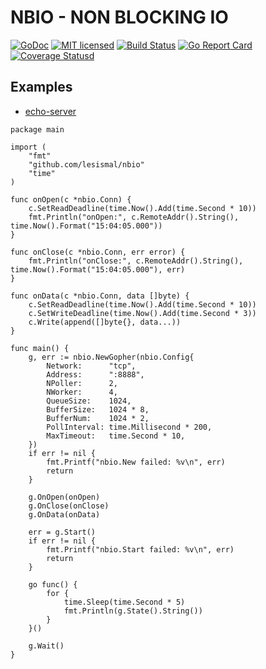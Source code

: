 # NBIO - NON BLOCKING IO

[![GoDoc][1]][2] [![MIT licensed][3]][4] [![Build Status][5]][6] [![Go Report Card][7]][8] [![Coverage Statusd][9]][10]

[1]: https://godoc.org/github.com/lesismal/nbio?status.svg
[2]: https://godoc.org/github.com/lesismal/nbio
[3]: https://img.shields.io/badge/license-MIT-blue.svg
[4]: LICENSE
[5]: https://travis-ci.org/lesismal/nbio.svg?branch=master
[6]: https://travis-ci.org/lesismal/nbio
[7]: https://goreportcard.com/badge/github.com/lesismal/nbio
[8]: https://goreportcard.com/report/github.com/lesismal/nbio
[9]: https://codecov.io/gh/lesismal/nbio/branch/master/graph/badge.svg
[10]: https://codecov.io/gh/lesismal/nbio

## Examples

- [echo-server](https://github.com/lesismal/nbio/blob/master/examples/echo/server.go)

```golang
package main

import (
	"fmt"
	"github.com/lesismal/nbio"
	"time"
)

func onOpen(c *nbio.Conn) {
	c.SetReadDeadline(time.Now().Add(time.Second * 10))
	fmt.Println("onOpen:", c.RemoteAddr().String(), time.Now().Format("15:04:05.000"))
}

func onClose(c *nbio.Conn, err error) {
	fmt.Println("onClose:", c.RemoteAddr().String(), time.Now().Format("15:04:05.000"), err)
}

func onData(c *nbio.Conn, data []byte) {
	c.SetReadDeadline(time.Now().Add(time.Second * 10))
	c.SetWriteDeadline(time.Now().Add(time.Second * 3))
	c.Write(append([]byte{}, data...))
}

func main() {
	g, err := nbio.NewGopher(nbio.Config{
		Network:      "tcp",
		Address:      ":8888",
		NPoller:      2,
		NWorker:      4,
		QueueSize:    1024,
		BufferSize:   1024 * 8,
		BufferNum:    1024 * 2,
		PollInterval: time.Millisecond * 200,
		MaxTimeout:   time.Second * 10,
	})
	if err != nil {
		fmt.Printf("nbio.New failed: %v\n", err)
		return
	}

	g.OnOpen(onOpen)
	g.OnClose(onClose)
	g.OnData(onData)

	err = g.Start()
	if err != nil {
		fmt.Printf("nbio.Start failed: %v\n", err)
		return
	}

	go func() {
		for {
			time.Sleep(time.Second * 5)
			fmt.Println(g.State().String())
		}
	}()

	g.Wait()
}
```
